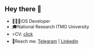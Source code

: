 ## Hey there 🦾
* 👨🏻‍💻iOS Developer
* 🎓National Research ITMO University
* ⚡CV: [click](https://drive.google.com/file/d/1h6hK5NNdlwfle-IpHyc6vYSkMAJCUpTJ/view?usp=sharing)
* 📱Reach me: [Telegram](https://t.me/belotserkovtsev) | [Linkedin](https://www.linkedin.com/in/belotserkovtsev/)
